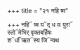 +++
title = "२१ नहि ष्म"

+++
नहि᳓ ष्म य᳓द् ध वः पुरा᳓  
स्तो᳓मेभिर् वृक्तबर्हिषः  
श᳓र्धाँ ऋत᳓स्य जि᳓न्वथ